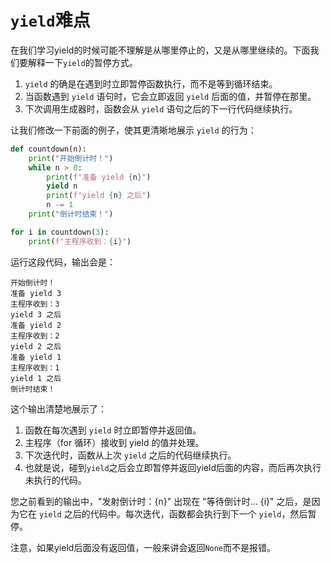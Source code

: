 # `yield`难点

在我们学习yield的时候可能不理解是从哪里停止的，又是从哪里继续的。下面我们要解释一下`yield`的暂停方式。

1. `yield` 的确是在遇到时立即暂停函数执行，而不是等到循环结束。
2. 当函数遇到 `yield` 语句时，它会立即返回 `yield` 后面的值，并暂停在那里。
3. 下次调用生成器时，函数会从 `yield` 语句之后的下一行代码继续执行。

让我们修改一下前面的例子，使其更清晰地展示 `yield` 的行为：

```python
def countdown(n):
    print("开始倒计时！")
    while n > 0:
        print(f"准备 yield {n}")
        yield n
        print(f"yield {n} 之后")
        n -= 1
    print("倒计时结束！")

for i in countdown(3):
    print(f"主程序收到：{i}")
```

运行这段代码，输出会是：

```
开始倒计时！
准备 yield 3
主程序收到：3
yield 3 之后
准备 yield 2
主程序收到：2
yield 2 之后
准备 yield 1
主程序收到：1
yield 1 之后
倒计时结束！
```

这个输出清楚地展示了：

1. 函数在每次遇到 `yield` 时立即暂停并返回值。
2. 主程序（for 循环）接收到 yield 的值并处理。
3. 下次迭代时，函数从上次 `yield` 之后的代码继续执行。
4. 也就是说，碰到`yield`之后会立即暂停并返回yield后面的内容，而后再次执行未执行的代码。

您之前看到的输出中，"发射倒计时：{n}" 出现在 "等待倒计时... {i}" 之后，是因为它在 `yield` 之后的代码中。每次迭代，函数都会执行到下一个 `yield`，然后暂停。

注意，如果yield后面没有返回值，一般来讲会返回`None`而不是报错。
